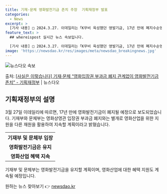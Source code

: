 ```yaml
---
title: 기재·문체 영화발전기금 존치 주장  기획재정부 발표
categories:
  - News
excerpt: >
  [기사 내용] □ 2024.3.27. 이데일리는「K무비 육성했던 영발기금, 17년 만에 폐지수순영화계 최악의…
feature_text: >
  ## whereispost 실시간 뉴스 속보입니다.

  [기사 내용] □ 2024.3.27. 이데일리는「K무비 육성했던 영발기금, 17년 만에 폐지수순영화계 최악의…
image: 'https://newsdao.kr/res/images/meta/newsdao_breakingnews.jpg'
---
```


![뉴스다오 속보](https://newsdao.kr/res/images/meta/newsdao_breakingnews.jpg)

<p>출처: <a href="https://newsdao.kr/3466" rel="dofollow">[사실은 이렇습니다] 기재·문체 “영화입장권 부과금 폐지 관계없이 영화발전기금 존치” - 기획재정부</a> | 뉴스다오</p>

<h2 data-ke-size="size26">기획재정부의 설명</h2>
<p data-ke-size="size16">3월 27일 이데일리에 따르면, 17년 만에 영화발전기금이 폐지될 예정으로 보도되었습니다. 기재부와 문체부는 영화상영관 입장권 부과금 폐지와는 별개로 영화산업을 위한 지원을 다른 재원을 활용하여 지속할 계획이라고 밝혔습니다.</p>

<table>
  <tr>
    <th>기재부 및 문체부 입장</th>
  </tr>
  <tr>
    <td style="text-align: center; height: 17px;"><b>영화발전기금은 유지</b></td>
  </tr>
  <tr>
    <td style="text-align: center; height: 17px;"><b>영화산업 혜택 지속</b></td>
  </tr>
</table>

<p data-ke-size="size16">기재부 및 문체부는 영화발전기금을 유지할 계획이며, 영화산업에 대한 혜택 지원도 계속될 예정입니다.</p> 

원하는 뉴스 찾아보기 👉 <a href="https://newsdao.kr" rel="dofollow">newsdao.kr</a>


